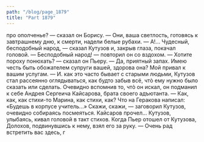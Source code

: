 ```yaml
---
path: "/blog/page_1879"
title: "Part 1879"
---
```


про ополченье? — сказал он Борису.
— Они, ваша светлость, готовясь к завтрашнему дню, к смерти, надели белые рубахи.
— А!... Чудесный, бесподобный народ, — сказал Кутузов и, закрыв глаза, покачал головой. — Бесподобный народ! — повторил он со вздохом.
— Хотите пороху понюхать? — сказал он Пьеру. — Да, приятный запах. Имею честь быть обожателем супруги вашей, здорова она? Мой привал к вашим услугам. — И. как это часто бывает с старыми людьми, Кутузов стал рассеянно оглядываться, как будто забыв всё, чтò ему нужно было сказать или сделать.
Очевидно вспомнив то, чтò он искал, он подманил к себе Андрея Сергеича Кайсарова, брата своего адъютанта.
— Как, как, как стихи-то Марина, как стихи, как? Что на Геракова написал: «Будешь в корпусе учитель...» Скажи, скажи, — заговорил Кутузов, очевидно собираясь посмеяться. Кайсаров прочел... Кутузов, улыбаясь, кивал головой в такт стихов.
Когда Пьер отошел от Кутузова, Долохов, подвинувшись к нему, взял его зa руку.
— Очень рад встретить вас здесь, г

